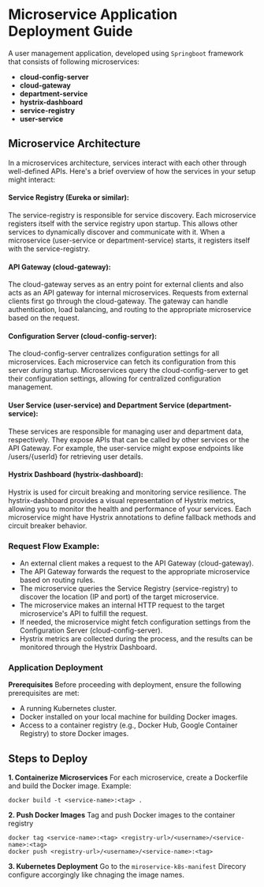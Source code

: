 # Microservice Application Deployment Guide

A user management application, developed using `Springboot` framework that consists of following microservices:
- **cloud-config-server**
- **cloud-gateway**
- **department-service**
- **hystrix-dashboard**
- **service-registry**
- **user-service**

## Microservice Architecture
In a microservices architecture, services interact with each other through well-defined APIs. Here's a brief overview of how the services in your setup might interact:

#### Service Registry (Eureka or similar):
The service-registry is responsible for service discovery. Each microservice registers itself with the service registry upon startup. This allows other services to dynamically discover and communicate with it.
When a microservice (user-service or department-service) starts, it registers itself with the service-registry.

#### API Gateway (cloud-gateway):
The cloud-gateway serves as an entry point for external clients and also acts as an API gateway for internal microservices.
Requests from external clients first go through the cloud-gateway. The gateway can handle authentication, load balancing, and routing to the appropriate microservice based on the request.

#### Configuration Server (cloud-config-server):
The cloud-config-server centralizes configuration settings for all microservices. Each microservice can fetch its configuration from this server during startup.
Microservices query the cloud-config-server to get their configuration settings, allowing for centralized configuration management.

#### User Service (user-service) and Department Service (department-service):
These services are responsible for managing user and department data, respectively.
They expose APIs that can be called by other services or the API Gateway.
For example, the user-service might expose endpoints like /users/{userId} for retrieving user details.

#### Hystrix Dashboard (hystrix-dashboard):
Hystrix is used for circuit breaking and monitoring service resilience.
The hystrix-dashboard provides a visual representation of Hystrix metrics, allowing you to monitor the health and performance of your services.
Each microservice might have Hystrix annotations to define fallback methods and circuit breaker behavior.

### Request Flow Example:
- An external client makes a request to the API Gateway (cloud-gateway).
- The API Gateway forwards the request to the appropriate microservice based on routing rules.
- The microservice queries the Service Registry (service-registry) to discover the location (IP and port) of the target microservice.
- The microservice makes an internal HTTP request to the target microservice's API to fulfill the request.
- If needed, the microservice might fetch configuration settings from the Configuration Server (cloud-config-server).
- Hystrix metrics are collected during the process, and the results can be monitored through the Hystrix Dashboard.

### Application Deployment

**Prerequisites**
Before proceeding with deployment, ensure the following prerequisites are met:

- A running Kubernetes cluster.
- Docker installed on your local machine for building Docker images.
- Access to a container registry (e.g., Docker Hub, Google Container Registry) to store Docker images.

## Steps to Deploy
**1. Containerize Microservices**
For each microservice, create a Dockerfile and build the Docker image. Example:
```
docker build -t <service-name>:<tag> .
```

**2. Push Docker Images**
Tag and push Docker images to the container registry
```
docker tag <service-name>:<tag> <registry-url>/<username>/<service-name>:<tag>
docker push <registry-url>/<username>/<service-name>:<tag>
```

**3. Kubernetes Deployment**
Go to the `miroservice-k8s-manifest` Direcory configure accorgingly like chnaging the image names.



